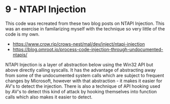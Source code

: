 # 9 - NTAPI Injection
This code was recreated from these two blog posts on NTAPI Injection. This was an exercise in familarizing myself with the technique so very little of the code is my own.
- https://www.crow.rip/crows-nest/mal/dev/inject/ntapi-injection
- https://blog.omroot.io/process-code-injection-through-undocumented-ntapis/

NTAPI Injection is a layer of abstraction below using the Win32 API but above directly calling syscalls. It has the advantage of abstracting away from some of the undocumented system calls which are subject to frequent changes by Microsoft, however with that abstraction - it makes it easier for AV's to detect the injection. There is also a technique of API hooking used by AV's to detect this kind of attack by hooking themselves into function calls which also makes it easier to detect.